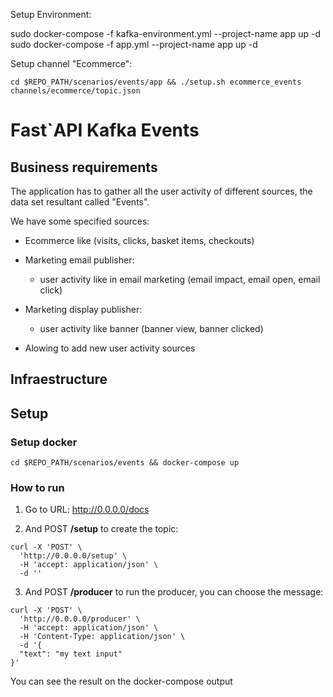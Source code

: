 Setup Environment:

sudo docker-compose -f kafka-environment.yml --project-name app up -d
sudo docker-compose -f app.yml --project-name app up -d

Setup channel "Ecommerce":

```
cd $REPO_PATH/scenarios/events/app && ./setup.sh ecommerce_events channels/ecommerce/topic.json
```

# Fast`API Kafka Events




## Business requirements

  The application has to gather all the user activity of different sources, the data set resultant called "Events".

  We have some specified sources:

  - Ecommerce like (visits, clicks, basket items, checkouts)
  - Marketing email publisher:
    - user activity like in email marketing (email impact, email open, email click)
  - Marketing display publisher:
    - user activity like banner (banner view, banner clicked)

  - Alowing to add new user activity sources

## Infraestructure


## Setup

### Setup docker

```
cd $REPO_PATH/scenarios/events && docker-compose up
```
### How to run

1. Go to URL: http://0.0.0.0/docs

2. And POST **/setup** to create the topic:

```
curl -X 'POST' \
  'http://0.0.0.0/setup' \
  -H 'accept: application/json' \
  -d ''
```

3. And POST **/producer** to run the producer, you can choose the message:

```
curl -X 'POST' \
  'http://0.0.0.0/producer' \
  -H 'accept: application/json' \
  -H 'Content-Type: application/json' \
  -d '{
  "text": "my text input"
}'
```

You can see the result on the docker-compose output
